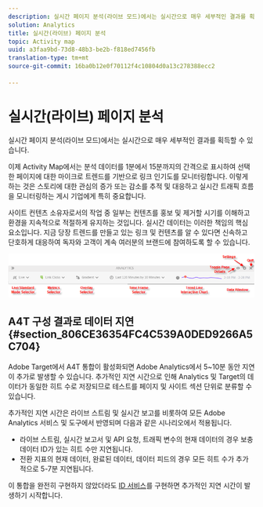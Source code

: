 ```yaml
---
description: 실시간 페이지 분석(라이브 모드)에서는 실시간으로 매우 세부적인 결과를 획득할 수 있습니다.
solution: Analytics
title: 실시간(라이브) 페이지 분석
topic: Activity map
uuid: a3faa9bd-73d8-48b3-be2b-f818ed7456fb
translation-type: tm+mt
source-git-commit: 16ba0b12e0f70112f4c10804d0a13c278388ecc2

---
```



# 실시간(라이브) 페이지 분석

실시간 페이지 분석(라이브 모드)에서는 실시간으로 매우 세부적인 결과를 획득할 수 있습니다.

이제 Activity Map에서는 분석 데이터를 1분에서 15분까지의 간격으로 표시하여 선택한 페이지에 대한 마이크로 트렌드를 기반으로 링크 인기도를 모니터링합니다. 이렇게 하는 것은 스토리에 대한 관심의 증가 또는 감소를 추적 및 대응하고 실시간 트래픽 흐름을 모니터링하는 게시 기업에게 특히 중요합니다.

사이트 컨텐츠 소유자로서의 작업 중 일부는 컨텐츠를 홍보 및 제거할 시기를 이해하고 환경을 지속적으로 적절하게 유지하는 것입니다. 실시간 데이터는 이러한 책임의 핵심 요소입니다. 지금 당장 트렌드를 만들고 있는 링크 및 컨텐츠를 알 수 있다면 신속하고 단호하게 대응하여 독자와 고객이 계속 여러분의 브랜드에 참여하도록 할 수 있습니다.

![](assets/live_mode.png)

<!-- 

Describe what you can do with the feature: - what is the data shown? why do I see trend lines everywhere? how do I choose a period in the trend? what do the overlays represent in live mode? how do you compute the gainers and losers overlays? what is the auto update mode?

 -->

## A4T 구성 결과로 데이터 지연 {#section_806CE36354FC4C539A0DED9266A5C704}

Adobe Target에서 A4T 통합이 활성화되면 Adobe Analytics에서 5~10분 동안 지연이 추가로 발생할 수 있습니다. 추가적인 지연 시간으로 인해 Analytics 및 Target의 데이터가 동일한 히트 수로 저장되므로 테스트를 페이지 및 사이트 섹션 단위로 분류할 수 있습니다.

추가적인 지연 시간은 라이브 스트림 및 실시간 보고를 비롯하여 모든 Adobe Analytics 서비스 및 도구에서 반영되며 다음과 같은 시나리오에서 적용됩니다.

* 라이브 스트림, 실시간 보고서 및 API 요청, 트래픽 변수의 현재 데이터의 경우 보충 데이터 ID가 있는 히트 수만 지연됩니다.
* 전환 지표의 현재 데이터, 완료된 데이터, 데이터 피드의 경우 모든 히트 수가 추가적으로 5-7분 지연됩니다.

이 통합을 완전히 구현하지 않았더라도 [ID 서비스](https://marketing.adobe.com/resources/help/en_US/mcvid/)를 구현하면 추가적인 지연 시간이 발생하기 시작합니다.
